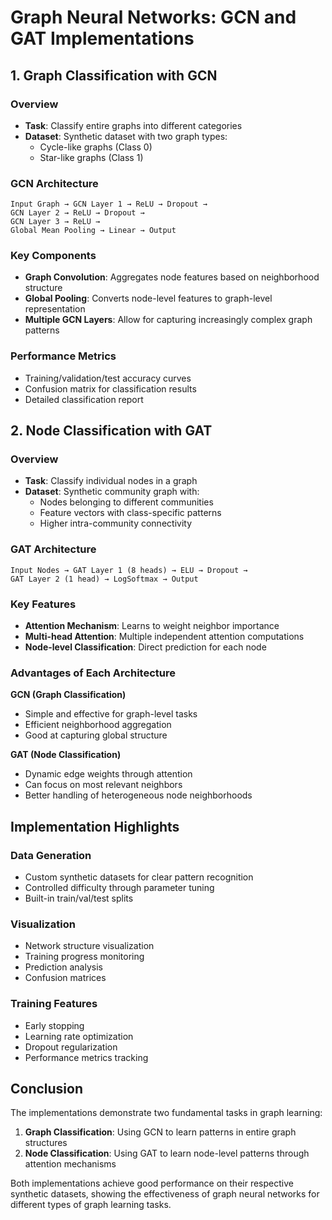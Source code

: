# Graph Neural Networks: GCN and GAT Implementations

## 1. Graph Classification with GCN

### Overview
- **Task**: Classify entire graphs into different categories
- **Dataset**: Synthetic dataset with two graph types:
  - Cycle-like graphs (Class 0)
  - Star-like graphs (Class 1)

### GCN Architecture
```
Input Graph → GCN Layer 1 → ReLU → Dropout → 
GCN Layer 2 → ReLU → Dropout → 
GCN Layer 3 → ReLU → 
Global Mean Pooling → Linear → Output
```

### Key Components
- **Graph Convolution**: Aggregates node features based on neighborhood structure
- **Global Pooling**: Converts node-level features to graph-level representation
- **Multiple GCN Layers**: Allow for capturing increasingly complex graph patterns

### Performance Metrics
- Training/validation/test accuracy curves
- Confusion matrix for classification results
- Detailed classification report

## 2. Node Classification with GAT

### Overview
- **Task**: Classify individual nodes in a graph
- **Dataset**: Synthetic community graph with:
  - Nodes belonging to different communities
  - Feature vectors with class-specific patterns
  - Higher intra-community connectivity

### GAT Architecture
```
Input Nodes → GAT Layer 1 (8 heads) → ELU → Dropout → 
GAT Layer 2 (1 head) → LogSoftmax → Output
```

### Key Features
- **Attention Mechanism**: Learns to weight neighbor importance
- **Multi-head Attention**: Multiple independent attention computations
- **Node-level Classification**: Direct prediction for each node

### Advantages of Each Architecture

**GCN (Graph Classification)**
- Simple and effective for graph-level tasks
- Efficient neighborhood aggregation
- Good at capturing global structure

**GAT (Node Classification)**
- Dynamic edge weights through attention
- Can focus on most relevant neighbors
- Better handling of heterogeneous node neighborhoods

## Implementation Highlights

### Data Generation
- Custom synthetic datasets for clear pattern recognition
- Controlled difficulty through parameter tuning
- Built-in train/val/test splits

### Visualization
- Network structure visualization
- Training progress monitoring
- Prediction analysis
- Confusion matrices

### Training Features
- Early stopping
- Learning rate optimization
- Dropout regularization
- Performance metrics tracking

## Conclusion

The implementations demonstrate two fundamental tasks in graph learning:
1. **Graph Classification**: Using GCN to learn patterns in entire graph structures
2. **Node Classification**: Using GAT to learn node-level patterns through attention mechanisms

Both implementations achieve good performance on their respective synthetic datasets, showing the effectiveness of graph neural networks for different types of graph learning tasks.